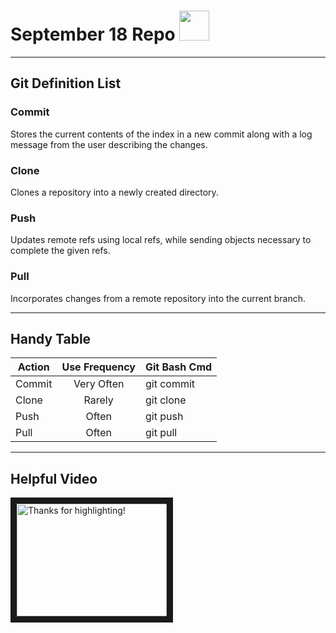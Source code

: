 # September 18 Repo <img src="https://git-scm.com/images/logos/downloads/Git-Icon-1788C.png" width="48">

---

## Git Definition List
### Commit
Stores the current contents of the index in a new commit along with a log message from the user describing the changes.

### Clone
Clones a repository into a newly created directory.

### Push
Updates remote refs using local refs, while sending objects necessary to complete the given refs.

### Pull
Incorporates changes from a remote repository into the current branch.

---

## Handy Table

| Action        | Use Frequency | Git Bash Cmd  |
| ------------- |:-------------:| :-----|
| Commit    | Very Often | git commit |
| Clone      | Rarely      | git clone |
| Push | Often      |    git push |
| Pull | Often      |    git pull |

---

## Helpful Video

<a href="http://www.youtube.com/watch?feature=player_embedded&v=bqV-eszlRhY
" target="_blank"><img src="http://img.youtube.com/vi/bqV-eszlRhY/0.jpg" 
alt="Thanks for highlighting!" width="240" height="180" border="10" /></a>
